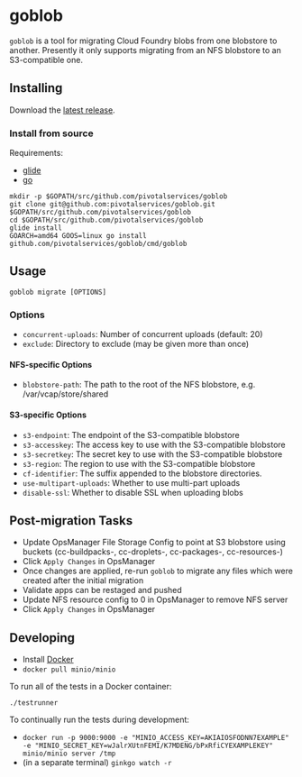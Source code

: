 # goblob

`goblob` is a tool for migrating Cloud Foundry blobs from one blobstore to
another. Presently it only supports migrating from an NFS blobstore to an
S3-compatible one.

## Installing

Download the [latest release](https://github.com/pivotalservices/goblob/releases/latest).

### Install from source

Requirements:

* [glide](https://github.com/masterminds/glide)
* [go](https://golang.org)

```
mkdir -p $GOPATH/src/github.com/pivotalservices/goblob
git clone git@github.com:pivotalservices/goblob.git $GOPATH/src/github.com/pivotalservices/goblob
cd $GOPATH/src/github.com/pivotalservices/goblob
glide install
GOARCH=amd64 GOOS=linux go install github.com/pivotalservices/goblob/cmd/goblob
```

## Usage

`goblob migrate [OPTIONS]`

### Options

* `concurrent-uploads`: Number of concurrent uploads (default: 20)
* `exclude`: Directory to exclude (may be given more than once)

#### NFS-specific Options

* `blobstore-path`: The path to the root of the NFS blobstore, e.g. /var/vcap/store/shared

#### S3-specific Options

* `s3-endpoint`: The endpoint of the S3-compatible blobstore
* `s3-accesskey`: The access key to use with the S3-compatible blobstore
* `s3-secretkey`: The secret key to use with the S3-compatible blobstore
* `s3-region`: The region to use with the S3-compatible blobstore
* `cf-identifier`: The suffix appended to the blobstore directories.
* `use-multipart-uploads`: Whether to use multi-part uploads
* `disable-ssl`: Whether to disable SSL when uploading blobs

## Post-migration Tasks

- Update OpsManager File Storage Config to point at S3 blobstore using buckets (cc-buildpacks-<uniqueid>, cc-droplets-<uniqueid>, cc-packages-<uniqueid>, cc-resources-<uniqueid>)
- Click `Apply Changes` in OpsManager
- Once changes are applied, re-run `goblob` to migrate any files which were created after the initial migration
- Validate apps can be restaged and pushed
- Update NFS resource config to 0 in OpsManager to remove NFS server
- Click `Apply Changes` in OpsManager

## Developing

* Install [Docker](https://www.docker.com/products/docker)
* `docker pull minio/minio`

To run all of the tests in a Docker container:

`./testrunner`

To continually run the tests during development:

* `docker run -p 9000:9000 -e "MINIO_ACCESS_KEY=AKIAIOSFODNN7EXAMPLE" -e "MINIO_SECRET_KEY=wJalrXUtnFEMI/K7MDENG/bPxRfiCYEXAMPLEKEY" minio/minio server /tmp`
* (in a separate terminal) `ginkgo watch -r`
